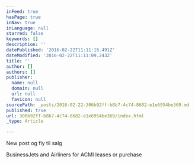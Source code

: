 ```yaml
---
inFeed: true
hasPage: true
inNav: true
inLanguage: null
starred: false
keywords: []
description: ''
datePublished: '2016-02-22T11:11:16.491Z'
dateModified: '2016-02-22T11:11:09.243Z'
title: ''
author: []
authors: []
publisher:
  name: null
  domain: null
  url: null
  favicon: null
sourcePath: _posts/2016-02-22-306b92ff-b8b7-4c74-8682-e1e6954be369.md
published: true
url: 306b92ff-b8b7-4c74-8682-e1e6954be369/index.html
_type: Article

---
```

New post og fly til salg

BusinessJets and Airliners for ACMI leases or purchase